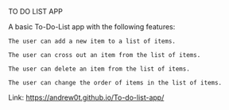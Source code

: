 TO DO LIST APP

A basic To-Do-List app with the following features:

    The user can add a new item to a list of items.
    
    The user can cross out an item from the list of items.
    
    The user can delete an item from the list of items.
    
    The user can change the order of items in the list of items.

Link:  https://andrew0t.github.io/To-do-list-app/